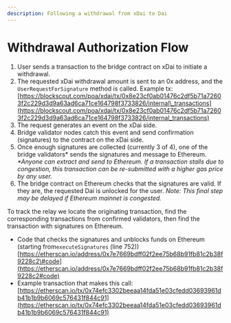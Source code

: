 ```yaml
---
description: Following a withdrawal from xDai to Dai
---
```


# Withdrawal Authorization Flow

1. User sends a transaction to the bridge contract on xDai to initiate a withdrawal.  
2. The requested xDai withdrawal amount is sent to an 0x address, and the `UserRequestForSignature` method is called. Example tx: [https://blockscout.com/poa/xdai/tx/0x8e23cf0ab01476c2df5b71a72603f2c229d3d9a63ad6ca71ce164798f3733826/internal\_transactions](https://blockscout.com/poa/xdai/tx/0x8e23cf0ab01476c2df5b71a72603f2c229d3d9a63ad6ca71ce164798f3733826/internal_transactions)
3. The request generates an event on the xDai side.
4. Bridge validator nodes catch this event and send confirmation \(signatures\) to the contract on the xDai side.
5. Once enough signatures are collected \(currently 3 of 4\), one of the bridge validators\* sends the signatures and message to Ethereum. _\*Anyone can extract and send to Ethereum. If a transaction stalls due to congestion, this transaction can be re-submitted with a higher gas price by any user._ 
6. The bridge contract on Ethereum checks that the signatures are valid. If they are,  the requested Dai is unlocked for the user.  _Note: This final step may be delayed if Ethereum mainnet is congested._

To track the relay we locate the originating transaction, find the corresponding transactions from confirmed validators, then find the transaction with signatures on Ethereum. 

* Code that checks the signatures and unblocks funds on Ethereum \(starting from`executeSignatures`  \(line 752\)\) [https://etherscan.io/address/0x7e7669bdff02f2ee75b68b91fb81c2b38f9228c2\#code](https://etherscan.io/address/0x7e7669bdff02f2ee75b68b91fb81c2b38f9228c2#code)
* Example transaction that makes this call: [https://etherscan.io/tx/0x74efc3302beeaa14fda51e03cfedd03693961db41b1b9b6069c576431f844c91](https://etherscan.io/tx/0x74efc3302beeaa14fda51e03cfedd03693961db41b1b9b6069c576431f844c91)

